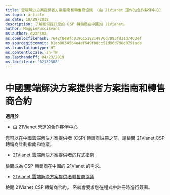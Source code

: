```yaml
---
title: 雲端解決方案提供者方案指南和轉售商協議 （由 21Vianet 運作的合作夥伴中心）
ms.topic: article
ms.date: 10/29/2018
description: 了解如何提升您的 CSP 轉銷商在中國的 21Vianet。
author: MaggiePucciEvans
ms.author: evansma
ms.openlocfilehash: 7642f8e9fc01961518814976d7893fd31d7463ef
ms.sourcegitcommit: b1ab80345b4e4af649fb8cc51d96d798e0791ade
ms.translationtype: HT
ms.contentlocale: zh-TW
ms.lasthandoff: 04/23/2019
ms.locfileid: "62132308"
---
```

# <a name="china-cloud-solution-provider-program-guide-and-reseller-agreement"></a>中國雲端解決方案提供者方案指南和轉售商合約
**適用於**

-   由 21Vianet 營運的合作夥伴中心

您可以在中國雲端解決方案提供者 (CSP) 轉銷商註冊之前，請檢閱 21Vianet CSP 轉銷商計劃指南和協議。

-   [21Vianet 雲端解決方案提供者的程式指南](https://www.21vbluecloud.com/office365/SolProv_programguide/)

檢閱成為 CSP 轉銷商在中國的 21Vianet 的需求。

-   [21Vianet 雲端解決方案提供者轉售商協議](https://www.21vbluecloud.com/office365/ResellerAgr/)

檢閱 21Vianet CSP 轉銷商合約。 系統會要求您在程式中註冊時進行簽署。 

